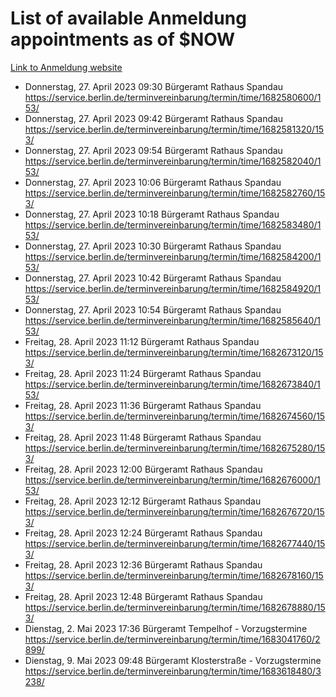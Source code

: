 # List of available Anmeldung appointments as of $NOW
[Link to Anmeldung website](https://service.berlin.de/terminvereinbarung/termin/tag.php?termin=1&anliegen[]=120686&dienstleisterlist=122210,122217,327316,122219,327312,122227,327314,122231,327346,122243,327348,122254,122252,329742,122260,329745,122262,329748,122271,327278,122273,327274,122277,327276,330436,122280,327294,122282,327290,122284,327292,122291,327270,122285,327266,122286,327264,122296,327268,150230,329760,122297,327286,122294,327284,122312,329763,122314,329775,122304,327330,122311,327334,122309,327332,317869,122281,327352,122279,329772,122283,122276,327324,122274,327326,122267,329766,122246,327318,122251,327320,122257,327322,122208,327298,122226,327300&herkunft=http%3A%2F%2Fservice.berlin.de%2Fdienstleistung%2F120686%2F)
- Donnerstag, 27. April 2023 09:30 Bürgeramt Rathaus Spandau https://service.berlin.de/terminvereinbarung/termin/time/1682580600/153/
- Donnerstag, 27. April 2023 09:42 Bürgeramt Rathaus Spandau https://service.berlin.de/terminvereinbarung/termin/time/1682581320/153/
- Donnerstag, 27. April 2023 09:54 Bürgeramt Rathaus Spandau https://service.berlin.de/terminvereinbarung/termin/time/1682582040/153/
- Donnerstag, 27. April 2023 10:06 Bürgeramt Rathaus Spandau https://service.berlin.de/terminvereinbarung/termin/time/1682582760/153/
- Donnerstag, 27. April 2023 10:18 Bürgeramt Rathaus Spandau https://service.berlin.de/terminvereinbarung/termin/time/1682583480/153/
- Donnerstag, 27. April 2023 10:30 Bürgeramt Rathaus Spandau https://service.berlin.de/terminvereinbarung/termin/time/1682584200/153/
- Donnerstag, 27. April 2023 10:42 Bürgeramt Rathaus Spandau https://service.berlin.de/terminvereinbarung/termin/time/1682584920/153/
- Donnerstag, 27. April 2023 10:54 Bürgeramt Rathaus Spandau https://service.berlin.de/terminvereinbarung/termin/time/1682585640/153/
- Freitag, 28. April 2023 11:12 Bürgeramt Rathaus Spandau https://service.berlin.de/terminvereinbarung/termin/time/1682673120/153/
- Freitag, 28. April 2023 11:24 Bürgeramt Rathaus Spandau https://service.berlin.de/terminvereinbarung/termin/time/1682673840/153/
- Freitag, 28. April 2023 11:36 Bürgeramt Rathaus Spandau https://service.berlin.de/terminvereinbarung/termin/time/1682674560/153/
- Freitag, 28. April 2023 11:48 Bürgeramt Rathaus Spandau https://service.berlin.de/terminvereinbarung/termin/time/1682675280/153/
- Freitag, 28. April 2023 12:00 Bürgeramt Rathaus Spandau https://service.berlin.de/terminvereinbarung/termin/time/1682676000/153/
- Freitag, 28. April 2023 12:12 Bürgeramt Rathaus Spandau https://service.berlin.de/terminvereinbarung/termin/time/1682676720/153/
- Freitag, 28. April 2023 12:24 Bürgeramt Rathaus Spandau https://service.berlin.de/terminvereinbarung/termin/time/1682677440/153/
- Freitag, 28. April 2023 12:36 Bürgeramt Rathaus Spandau https://service.berlin.de/terminvereinbarung/termin/time/1682678160/153/
- Freitag, 28. April 2023 12:48 Bürgeramt Rathaus Spandau https://service.berlin.de/terminvereinbarung/termin/time/1682678880/153/
- Dienstag, 2. Mai 2023 17:36 Bürgeramt Tempelhof - Vorzugstermine https://service.berlin.de/terminvereinbarung/termin/time/1683041760/2899/
- Dienstag, 9. Mai 2023 09:48 Bürgeramt Klosterstraße - Vorzugstermine https://service.berlin.de/terminvereinbarung/termin/time/1683618480/3238/
